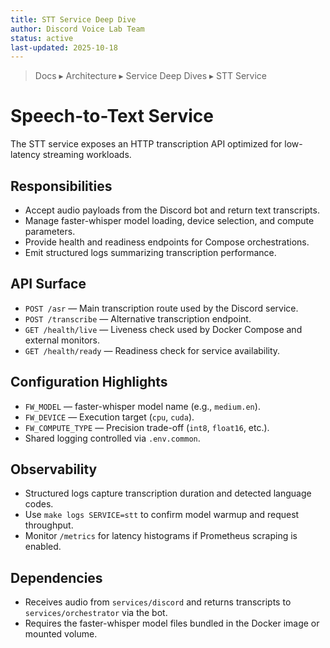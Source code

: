 ```yaml
---
title: STT Service Deep Dive
author: Discord Voice Lab Team
status: active
last-updated: 2025-10-18
---
```


<!-- markdownlint-disable-next-line MD041 -->
> Docs ▸ Architecture ▸ Service Deep Dives ▸ STT Service

# Speech-to-Text Service

The STT service exposes an HTTP transcription API optimized for low-latency streaming workloads.

## Responsibilities

-  Accept audio payloads from the Discord bot and return text transcripts.
-  Manage faster-whisper model loading, device selection, and compute parameters.
-  Provide health and readiness endpoints for Compose orchestrations.
-  Emit structured logs summarizing transcription performance.

## API Surface

-  `POST /asr` — Main transcription route used by the Discord service.
-  `POST /transcribe` — Alternative transcription endpoint.
-  `GET /health/live` — Liveness check used by Docker Compose and external monitors.
-  `GET /health/ready` — Readiness check for service availability.

## Configuration Highlights

-  `FW_MODEL` — faster-whisper model name (e.g., `medium.en`).
-  `FW_DEVICE` — Execution target (`cpu`, `cuda`).
-  `FW_COMPUTE_TYPE` — Precision trade-off (`int8`, `float16`, etc.).
-  Shared logging controlled via `.env.common`.

## Observability

-  Structured logs capture transcription duration and detected language codes.
-  Use `make logs SERVICE=stt` to confirm model warmup and request throughput.
-  Monitor `/metrics` for latency histograms if Prometheus scraping is enabled.

## Dependencies

-  Receives audio from `services/discord` and returns transcripts to `services/orchestrator` via the bot.
-  Requires the faster-whisper model files bundled in the Docker image or mounted volume.
